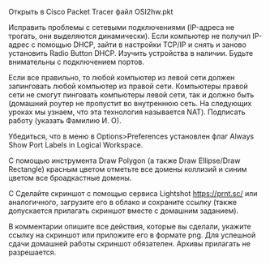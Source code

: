 Открыть в Cisco Packet Tracer файл OSI2hw.pkt

Исправить проблемы с сетевыми подключениями (IP-адреса не трогать, они выделяются динамически). Если компьютер не получил IP-адрес с помощью DHCP, зайти в настройки TCP/IP и снять и заново установить Radio Button DHCP.
Изучить устройства в наличии. Будьте внимательны с подключением портов.

Если все правильно, то любой компьютер из левой сети должен запинговать любой компьютер из правой сети. Компьютеры правой сети не смогут пинговать компьютеры левой сети, так и должно быть (домашний роутер не пропустит во внутреннюю сеть. На следующих уроках мы узнаем, что эта технология называется NAT).
Подписать работу (указать Фамилию И. О).

Убедиться, что в меню в Options>Preferences установлен флаг Always Show Port Labels in Logical Workspace.

С помощью инструмента Draw Polygon (а также Draw Ellipse/Draw Rectangle) красным цветом отметьте все домены коллизий и синим цветом все броадкастные домены.

С Сделайте скриншот с помощью сервиса Lightshot https://prnt.sc/ или аналогичного, загрузите его в облако и сохраните ссылку (также допускается прилагать скриншот вместе с домашним заданием).

В комментарии опишите все действия, которые вы сделали, укажите ссылку на скриншот или приложите его в формате png.
Для успешной сдачи домашней работы скриншот обязателен.
Архивы прилагать не разрешается.